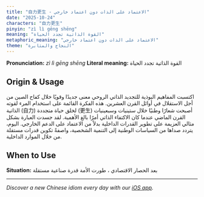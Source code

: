 ```yaml
---
title: "自力更生 - الاعتماد على الذات دون اعتماد خارجي"
date: "2025-10-24"
characters: "自力更生"
pinyin: "zì lì gēng shēng"
meaning: "القوة الذاتية تجدد الحياة"
metaphoric_meaning: "الاعتماد على الذات دون اعتماد خارجي"
theme: "النجاح والمثابرة"
---
```


**Pronunciation:** *zì lì gēng shēng*
**Literal meaning:** القوة الذاتية تجدد الحياة

## Origin & Usage

اكتسبت المفاهيم البوذية للتجديد الذاتي الروحي معنى جديدًا وقويًا خلال كفاح الصين من أجل الاستقلال في أوائل القرن العشرين. هذه الفكرة القائمة على استخدام المرء لقوته الذاتية (自力) لخلق حياة متجددة (更生) أصبحت شعارًا وطنيًا خلال ستينيات وسبعينيات القرن الماضي عندما كان الاكتفاء الذاتي أمرًا بالغ الأهمية. لقد جسدت العبارة بشكل مثالي العزيمة على تطوير القدرات الداخلية بدلاً من الاعتماد على الدعم الخارجي. اليوم، يتردد صداها من السياسات الوطنية إلى التنمية الشخصية، واصفةً تكوين قدرات مستقلة من خلال الموارد الداخلية.

## When to Use

**Situation:** بعد الحصار الاقتصادي ، طورت الأمة قدرة صناعية مستقلة

---

*Discover a new Chinese idiom every day with our [iOS app](https://apps.apple.com/us/app/daily-chinese-idioms/id6740611324).*

